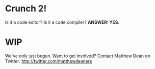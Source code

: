 Crunch 2!
=======

Is it a code editor? Is it a code compiler? **ANSWER: YES.**

WIP
===
We've only just begun. Want to get involved? Contact Matthew Dean on Twitter: http://twitter.com/matthewdeaners



